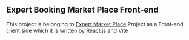 ## Expert Booking Market Place Front-end

This project is belonging to [Expert Market Place](https://github.com/MatinKarbasioun/expert-booking-marketplace-fastapi-optimized) Project as a Front-end client side which it is written by React.js and Vite
